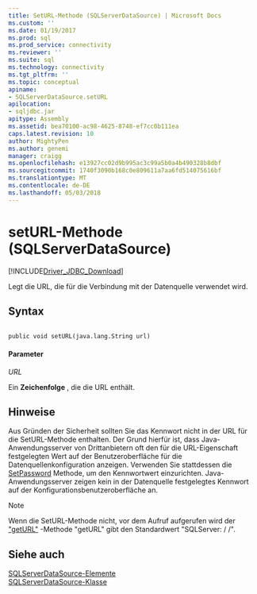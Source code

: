 ```yaml
---
title: SetURL-Methode (SQLServerDataSource) | Microsoft Docs
ms.custom: ''
ms.date: 01/19/2017
ms.prod: sql
ms.prod_service: connectivity
ms.reviewer: ''
ms.suite: sql
ms.technology: connectivity
ms.tgt_pltfrm: ''
ms.topic: conceptual
apiname:
- SQLServerDataSource.setURL
apilocation:
- sqljdbc.jar
apitype: Assembly
ms.assetid: bea70100-ac98-4625-8748-ef7cc0b111ea
caps.latest.revision: 10
author: MightyPen
ms.author: genemi
manager: craigg
ms.openlocfilehash: e13927cc02d9b995ac3c99a5b0a4b490328b8dbf
ms.sourcegitcommit: 1740f3090b168c0e809611a7aa6fd514075616bf
ms.translationtype: MT
ms.contentlocale: de-DE
ms.lasthandoff: 05/03/2018
---
```

# <a name="seturl-method-sqlserverdatasource"></a>setURL-Methode (SQLServerDataSource)
[!INCLUDE[Driver_JDBC_Download](../../../includes/driver_jdbc_download.md)]

  Legt die URL, die für die Verbindung mit der Datenquelle verwendet wird.  
  
## <a name="syntax"></a>Syntax  
  
```  
  
public void setURL(java.lang.String url)  
```  
  
#### <a name="parameters"></a>Parameter  
 *URL*  
  
 Ein **Zeichenfolge** , die die URL enthält.  
  
## <a name="remarks"></a>Hinweise  
 Aus Gründen der Sicherheit sollten Sie das Kennwort nicht in der URL für die SetURL-Methode enthalten. Der Grund hierfür ist, dass Java-Anwendungsserver von Drittanbietern oft den für die URL-Eigenschaft festgelegten Wert auf der Benutzeroberfläche für die Datenquellenkonfiguration anzeigen. Verwenden Sie stattdessen die [SetPassword](../../../connect/jdbc/reference/setpassword-method-sqlserverdatasource.md) Methode, um den Kennwortwert einzurichten. Java-Anwendungsserver zeigen kein in der Datenquelle festgelegtes Kennwort auf der Konfigurationsbenutzeroberfläche an.  
  
> [!NOTE]  
>  Wenn die SetURL-Methode nicht, vor dem Aufruf aufgerufen wird der ["getURL"](../../../connect/jdbc/reference/geturl-method-sqlserverdatasource.md) -Methode "getURL" gibt den Standardwert "SQLServer: / /".  
  
## <a name="see-also"></a>Siehe auch  
 [SQLServerDataSource-Elemente](../../../connect/jdbc/reference/sqlserverdatasource-members.md)   
 [SQLServerDataSource-Klasse](../../../connect/jdbc/reference/sqlserverdatasource-class.md)  
  
  

